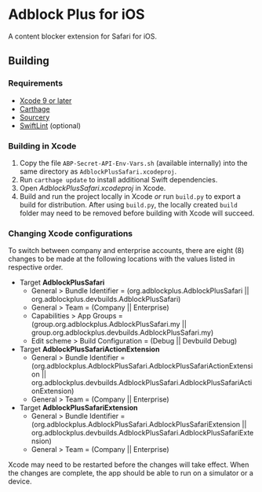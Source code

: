 Adblock Plus for iOS
====================

A content blocker extension for Safari for iOS.

Building
--------

### Requirements

- [Xcode 9 or later](https://developer.apple.com/xcode/)
- [Carthage](https://github.com/Carthage/Carthage)
- [Sourcery](https://github.com/krzysztofzablocki/Sourcery)
- [SwiftLint](https://github.com/realm/SwiftLint/) (optional)

### Building in Xcode

1. Copy the file `ABP-Secret-API-Env-Vars.sh` (available internally) into the same directory as `AdblockPlusSafari.xcodeproj`.
2. Run `carthage update` to install additional Swift dependencies.
3. Open _AdblockPlusSafari.xcodeproj_ in Xcode.
4. Build and run the project locally in Xcode _or_ run `build.py` to export a build for distribution. After using `build.py`, the locally created `build` folder may need to be removed before building with Xcode will succeed.

### Changing Xcode configurations

To switch between company and enterprise accounts, there are eight (8) changes to be made at the
following locations with the values listed in respective order.

* Target **AdblockPlusSafari**
    - General > Bundle Identifier = (org.adblockplus.AdblockPlusSafari ||
org.adblockplus.devbuilds.AdblockPlusSafari)
    - General > Team = (Company || Enterprise)
    - Capabilities > App Groups = (group.org.adblockplus.AdblockPlusSafari.my ||
group.org.adblockplus.devbuilds.AdblockPlusSafari.my)
    - Edit scheme > Build Configuration = (Debug || Devbuild Debug)
* Target **AdblockPlusSafariActionExtension**
    - General > Bundle Identifier =
    (org.adblockplus.AdblockPlusSafari.AdblockPlusSafariActionExtension ||
    org.adblockplus.devbuilds.AdblockPlusSafari.AdblockPlusSafariActionExtension)
    - General > Team = (Company || Enterprise)
* Target **AdblockPlusSafariExtension**
    - General > Bundle Identifier = (org.adblockplus.AdblockPlusSafari.AdblockPlusSafariExtension
    || org.adblockplus.devbuilds.AdblockPlusSafari.AdblockPlusSafariExtension)
    - General > Team = (Company || Enterprise)

Xcode may need to be restarted before the changes will take effect. When the changes are
complete, the app should be able to run on a simulator or a device.
